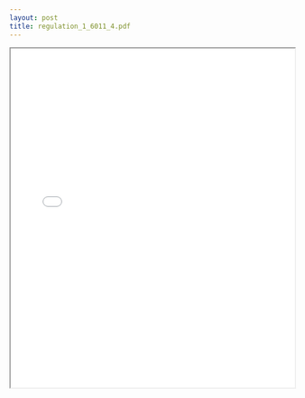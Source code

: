 ```yaml
---
layout: post
title: regulation_1_6011_4.pdf
---
```


<div class="pdf-container">
<iframe src="/ea/assets/pdfs/regulation_1_6011_4.pdf" height="600" width="100%" allowFullScreen="true"></iframe>
</div>

